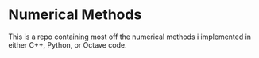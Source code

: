 # Numerical Methods
This is a repo containing most off the numerical methods i implemented in either C++, Python, or Octave code.
